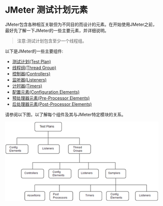 # JMeter 测试计划元素

JMeter包含各种相互关联但为不同目的而设计的元素。在开始使用JMeter之前，最好先了解一下JMeter的一些主要元素，并详细说明。

> 注意:测试计划包含至少一个线程组。

以下是JMeter的一些主要组件:

- [测试计划(Test Plan)](./test-plan.html)
- [线程组(Thread Group)](./thread-group.html)
- [控制器(Controllers)](./controller.html)
- [监听器(Listeners)](./listener.html)
- [计时器(Timers)](./timer.html)
- [配置元素(Configuration Elements)](./configuration-element.html)
- [预处理器元素(Pre-Processor Elements)](./preprocessor-element.html)
- [后处理器元素(Post-Processor Elements)](./postprocessor-element.html)

请参阅以下图，以了解每个组件及其与JMeter特定模块的关系。

![element](./images/element.png)